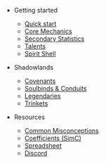 - Getting started

  - [Quick start]()
  - [Core Mechanics](discipline.md)
  - [Secondary Statistics](stats.md)
  - [Talents](talents.md)
  - [Spirit Shell](spirit-shell.md)

- Shadowlands

  - [Covenants](covenants.md)
  - [Soulbinds & Conduits](soulbinds.md)
  - [Legendaries](legendaries.md)
  - [Trinkets](trinkets.md)

- Resources
  - [Common Misconceptions](common-misconceptions.md)
  - [Coefficients (SimC)](https://github.com/simulationcraft/simc/blob/shadowlands/engine/dbc/generated/sc_scale_data.inc)
  - [Spreadsheet](https://docs.google.com/spreadsheets/d/1O8kqXLDvGS10iMJVXSQ6C_fryZSzTsLbcVao7YBRM_Q/edit#gid=1607956873)
  - [Discord](https://discord.gg/focusedwill)
